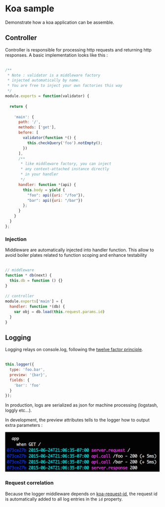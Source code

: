 # Koa sample

Demonstrate how a koa application can be assemble.

## Controller

Controller is responsible for processing http requests and returning http responses.
A basic implementation looks like this :

```js

/**
 * Note : validator is a middleware factory
 * injected automatically by name.
 * You are free to inject your own factories this way
 */
module.exports = function(validator) {

  return {
    
    'main': {
      path: '/',
      methods: ['get'],
      before: [
        validator(function *() {
          this.checkQuery('foo').notEmpty();
        })
      ],
      /**
       * like middleware factory, you can inject
       * any context-attached instance directly
       * in your handler
       */
      handler: function *(api) {
        this.body = yield {
          "foo": api({uri: "/foo"}),
          "bar": api({uri: "/bar"})
        };
      }
    }
  }
};
```


### Injection

Middleware are automatically injected into handler function. This allow to avoid
boiler plates related to function scoping and enhance testability

```js

// middleware
function * db(next) {
  this.db = function () {}
}

// controller
module.exports['main'] = {
  handler: function *(db) {
    var obj = db.load(this.request.params.id)
  }
}

```


## Logging

Logging relays on console.log, following the [twelve factor principle](http://12factor.net/logs).

```js

this.logger({
  type: 'foo.bar',
  preview: '{bar}',
  fields: {
    'bar': 'foo'
  }
});
```

In production, logs are serialized as json for machine processing (logstash, loggly etc...).

In development, the preview attributes tells to the logger how to output extra parameters :

![](https://github.com/dstendardi/koa-sample/blob/master/doc/img/logging.png)


### Request correlation

Because the logger middleware depends on [koa-request-id](https://github.com/segmentio/koa-request-id), the request id is automatically
added to all log entries in the `id` property.



